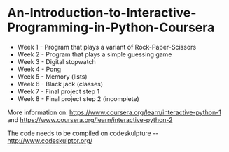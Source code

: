 # An-Introduction-to-Interactive-Programming-in-Python-Coursera

- Week 1 - Program that plays a variant of Rock-Paper-Scissors
- Week 2 - Program that plays a simple guessing game
- Week 3 - Digital stopwatch
- Week 4 - Pong
- Week 5 - Memory (lists)
- Week 6 - Black jack (classes)
- Week 7 - Final project step 1
- Week 8 - Final project step 2 (incomplete)

More information on:
https://www.coursera.org/learn/interactive-python-1 and
https://www.coursera.org/learn/interactive-python-2

The code needs to be compiled on codeskulpture -- http://www.codeskulptor.org/
